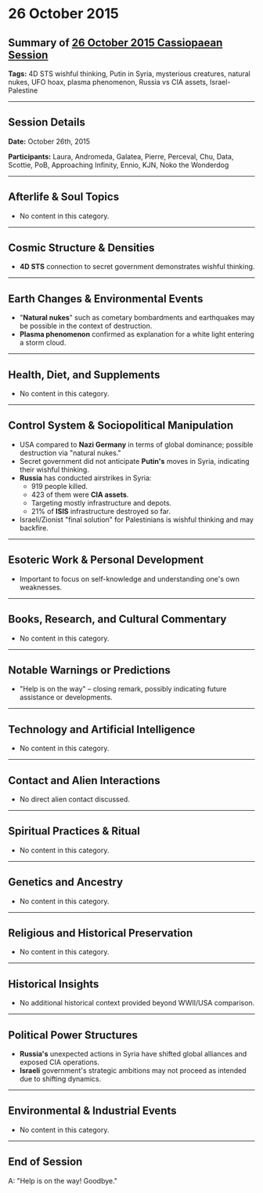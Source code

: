 # 26 October 2015

## Summary of [26 October 2015 Cassiopaean Session](https://cassiopaea.org/forum/threads/session-26-october-2015.40009/#post-613286)

**Tags:** 4D STS wishful thinking, Putin in Syria, mysterious creatures, natural nukes, UFO hoax, plasma phenomenon, Russia vs CIA assets, Israel-Palestine

---

## Session Details

**Date:** October 26th, 2015

**Participants:** Laura, Andromeda, Galatea, Pierre, Perceval, Chu, Data, Scottie, PoB, Approaching Infinity, Ennio, KJN, Noko the Wonderdog

---

## Afterlife & Soul Topics

- No content in this category.

---

## Cosmic Structure & Densities

- **4D STS** connection to secret government demonstrates wishful thinking.

---

## Earth Changes & Environmental Events

- "**Natural nukes**" such as cometary bombardments and earthquakes may be possible in the context of destruction.
- **Plasma phenomenon** confirmed as explanation for a white light entering a storm cloud.

---

## Health, Diet, and Supplements

- No content in this category.

---

## Control System & Sociopolitical Manipulation

- USA compared to **Nazi Germany** in terms of global dominance; possible destruction via "natural nukes."
- Secret government did not anticipate **Putin's** moves in Syria, indicating their wishful thinking.
- **Russia** has conducted airstrikes in Syria:
    - 919 people killed.
    - 423 of them were **CIA assets**.
    - Targeting mostly infrastructure and depots.
    - 21% of **ISIS** infrastructure destroyed so far.
- Israeli/Zionist "final solution" for Palestinians is wishful thinking and may backfire.

---

## Esoteric Work & Personal Development

- Important to focus on self-knowledge and understanding one's own weaknesses.

---

## Books, Research, and Cultural Commentary

- No content in this category.

---

## Notable Warnings or Predictions

- "Help is on the way" – closing remark, possibly indicating future assistance or developments.

---

## Technology and Artificial Intelligence

- No content in this category.

---

## Contact and Alien Interactions

- No direct alien contact discussed.

---

## Spiritual Practices & Ritual

- No content in this category.

---

## Genetics and Ancestry

- No content in this category.

---

## Religious and Historical Preservation

- No content in this category.

---

## Historical Insights

- No additional historical context provided beyond WWII/USA comparison.

---

## Political Power Structures

- **Russia's** unexpected actions in Syria have shifted global alliances and exposed CIA operations.
- **Israeli** government's strategic ambitions may not proceed as intended due to shifting dynamics.

---

## Environmental & Industrial Events

- No content in this category.

---

## End of Session

A: "Help is on the way! Goodbye."